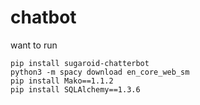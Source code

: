 # chatbot

want to run
```{python}
pip install sugaroid-chatterbot
python3 -m spacy download en_core_web_sm
pip install Mako==1.1.2
pip install SQLAlchemy==1.3.6
```
